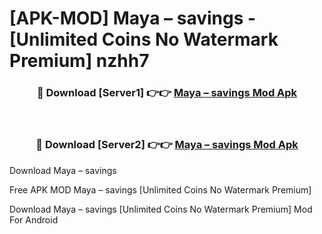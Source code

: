 # [APK-MOD] Maya – savings - [Unlimited Coins No Watermark Premium] nzhh7



<div align="center">
<h3>🔴 Download [Server1] 👉👉 <a href="https://momento.my/?title=Maya_–_savings">Maya – savings Mod Apk</a></h3><br>

<h3>🔴 Download [Server2] 👉👉 <a href="https://momento.my/?title=Maya_–_savings">Maya – savings Mod Apk</a></h3>
</div>



Download Maya – savings 

Free APK MOD Maya – savings [Unlimited Coins No Watermark Premium]

Download Maya – savings [Unlimited Coins No Watermark Premium] Mod For Android
